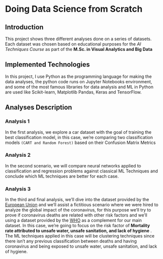 # Doing Data Science from Scratch

## Introduction
This project shows three different analyses done on a series of datasets. 
Each dataset was chosen based on educational purposes for the _AI Techniques Course_ as part of the **M.Sc. in Visual Analytics and Big Data**

## Implemented Technologies
In this project, I use Python as the programming language for making the data analyses, the python code runs on Jupyter Notebooks environment, 
and some of the most famous libraries for data analysis and ML in Python are used like Scikit-learn, Matplotlib Pandas, Keras and TensorFlow.

## Analyses Description
### Analysis 1
In the first analysis, we explore a car dataset with the goal of training the best classification  model, 
in this case, we’re comparing two classification models `(CART and Random Forest)` based on their Confusion Matrix Metrics

### Analysis 2
In the second scenario, we will compare neural networks applied to classification and regression problems against classical ML Techniques 
and conclude which ML techniques are better for each case. 

### Analysis 3
In the third and final analysis, we’ll dive into the dataset provided by the [European Union]( https://data.europa.eu/data/datasets/covid-19-coronavirus-data/?locale=en) 
and we’ll assist a fictitious scenario where we were hired to analyze the global impact of the coronavirus, 
for this purpose we’ll try to prove if coronavirus deaths are related with other risk factors and we’ll using a dataset 
provided by the [WHO](https://apps.who.int/gho/data/node.main.INADEQUATEWSH?lang=en) as a complement for our main dataset. 
In this case, we’re going to focus on the risk factor of **Mortality rate attributed to unsafe water, unsafe sanitation, and lack of hygiene** . 
The ML techniques applied in this case will be clustering techniques since there isn’t any previous classification between deaths and having 
coronavirus and being exposed to unsafe water, unsafe sanitation, and lack of hygiene.
